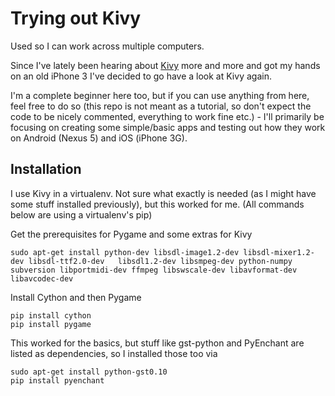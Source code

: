 # Trying out Kivy

Used so I can work across multiple computers.

Since I've lately been hearing about [Kivy](http://kivy.org/#home) more and more and got my hands on an old iPhone 3 I've decided to go have a look at Kivy again. 

I'm a complete beginner here too, but if you can use anything from here, feel free to do so (this repo is not meant as a tutorial, so don't expect the code to be nicely commented, everything to work fine etc.) - I'll primarily be focusing on creating some simple/basic apps and testing out how they work on Android (Nexus 5) and iOS (iPhone 3G).

## Installation

I use Kivy in a virtualenv. Not sure what exactly is needed (as I might have some stuff installed previously), but this worked for me. (All commands below are using a virtualenv's pip)

Get the prerequisites for Pygame and some extras for Kivy

    sudo apt-get install python-dev libsdl-image1.2-dev libsdl-mixer1.2-dev libsdl-ttf2.0-dev   libsdl1.2-dev libsmpeg-dev python-numpy subversion libportmidi-dev ffmpeg libswscale-dev libavformat-dev libavcodec-dev
    
Install Cython and then Pygame

    pip install cython
    pip install pygame

This worked for the basics, but stuff like gst-python and PyEnchant are listed as dependencies, so I installed those too via

    sudo apt-get install python-gst0.10
    pip install pyenchant
